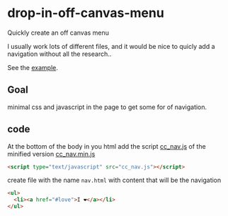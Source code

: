 # drop-in-off-canvas-menu

Quickly create an off canvas menu

I usually work lots of different files, and it would be nice to quicly add a navigation without all the research..

See the [example](https://matthijskamstra.github.io/drop-in-off-canvas-menu/).

## Goal

minimal css and javascript in the page to get some for of navigation.

## code

At the bottom of the body in you html add the script [cc_nav.js](/dist/cc_nav.js) of the minified version [cc_nav.min.js](/dist/cc_nav.min.js)

```html
<script type="text/javascript" src="cc_nav.js"></script>
```

create file with the name `nav.html` with content that will be the navigation

```html
<ul>
  <li><a href="#love">I ❤</a></li>
</ul>
```
